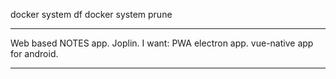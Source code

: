 docker system df
docker system prune

--------------------------

Web based NOTES app. 
Joplin.
I want:
	PWA 
	electron app.
	vue-native app for android.

--------------------------



	  
	 